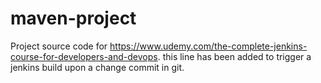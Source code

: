 # maven-project
Project source code for https://www.udemy.com/the-complete-jenkins-course-for-developers-and-devops. this line has been added to trigger a jenkins build upon a change commit in git.
